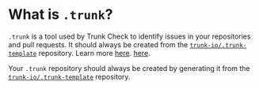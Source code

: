 # What is `.trunk`?

`.trunk` is a tool used by Trunk Check to identify issues in your repositories and pull requests. It should always be created from the [`trunk-io/.trunk-template`](https://github.com/trunk-io/.trunk-template) repository. Learn more [here][check-github-integration].
[here][check-github-integration].

Your `.trunk` repository should always be created by generating it from the
[`trunk-io/.trunk-template`](https://github.com/trunk-io/.trunk-template) repository.

[check-github-integration]: https://docs.trunk.io/docs/check-github-integration

